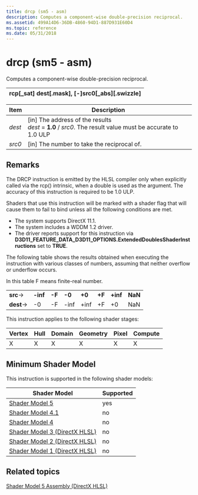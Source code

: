 ```yaml
---
title: drcp (sm5 - asm)
description: Computes a component-wise double-precision reciprocal.
ms.assetid: 499A14D6-36DB-4860-94D1-887D931E60D4
ms.topic: reference
ms.date: 05/31/2018
---
```


# drcp (sm5 - asm)

Computes a component-wise double-precision reciprocal.



| rcp\[\_sat\] dest\[.mask\], \[-\]src0\[\_abs\]\[.swizzle\] |
|------------------------------------------------------------|



 



| Item                                                            | Description                                                                                                                     |
|-----------------------------------------------------------------|---------------------------------------------------------------------------------------------------------------------------------|
| <span id="dest"></span><span id="DEST"></span>*dest*<br/> | \[in\] The address of the results<br/> *dest* = **1.0** / *src0*. The result value must be accurate to 1.0 ULP<br/> |
| <span id="src0"></span><span id="SRC0"></span>*src0*<br/> | \[in\] The number to take the reciprocal of.<br/>                                                                         |



 

## Remarks

The DRCP instruction is emitted by the HLSL compiler only when explicitly called via the rcp() intrinsic, when a double is used as the argument. The accuracy of this instruction is required to be 1.0 ULP.

Shaders that use this instruction will be marked with a shader flag that will cause them to fail to bind unless all the following conditions are met.

-   The system supports DirectX 11.1.
-   The system includes a WDDM 1.2 driver.
-   The driver reports support for this instruction via **D3D11\_FEATURE\_DATA\_D3D11\_OPTIONS.ExtendedDoublesShaderInstructions** set to **TRUE**.

The following table shows the results obtained when executing the instruction with various classes of numbers, assuming that neither overflow or underflow occurs.

In this table F means finite-real number.



|               |          |        |        |        |        |          |         |
|---------------|----------|--------|--------|--------|--------|----------|---------|
| **src**->  | **-inf** | **-F** | **-0** | **+0** | **+F** | **+inf** | **NaN** |
| **dest**-> | -0       | -F     | -inf   | +inf   | +F     | +0       | NaN     |



 

This instruction applies to the following shader stages:



| Vertex | Hull | Domain | Geometry | Pixel | Compute |
|--------|------|--------|----------|-------|---------|
| X      | X    | X      | X        | X     | X       |



 

## Minimum Shader Model

This instruction is supported in the following shader models:



| Shader Model                                              | Supported |
|-----------------------------------------------------------|-----------|
| [Shader Model 5](d3d11-graphics-reference-sm5.md)        | yes       |
| [Shader Model 4.1](dx-graphics-hlsl-sm4.md)              | no        |
| [Shader Model 4](dx-graphics-hlsl-sm4.md)                | no        |
| [Shader Model 3 (DirectX HLSL)](dx-graphics-hlsl-sm3.md) | no        |
| [Shader Model 2 (DirectX HLSL)](dx-graphics-hlsl-sm2.md) | no        |
| [Shader Model 1 (DirectX HLSL)](dx-graphics-hlsl-sm1.md) | no        |



 

## Related topics

<dl> <dt>

[Shader Model 5 Assembly (DirectX HLSL)](shader-model-5-assembly--directx-hlsl-.md)
</dt> </dl>

 

 






